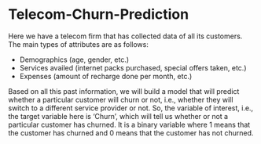 # Telecom-Churn-Prediction

Here we have a telecom firm that has collected data of all its customers. The main types of attributes are as follows:
- Demographics (age, gender, etc.)
- Services availed (internet packs purchased, special offers taken, etc.)
- Expenses (amount of recharge done per month, etc.)

Based on all this past information, we will build a model that will predict whether a particular customer will churn or not, i.e., whether they will switch to a different service provider or not. So, the variable of interest, i.e., the target variable here is ‘Churn’, which will tell us whether or not a particular customer has churned. It is a binary variable where 1 means that the customer has churned and 0 means that the customer has not churned.
 
